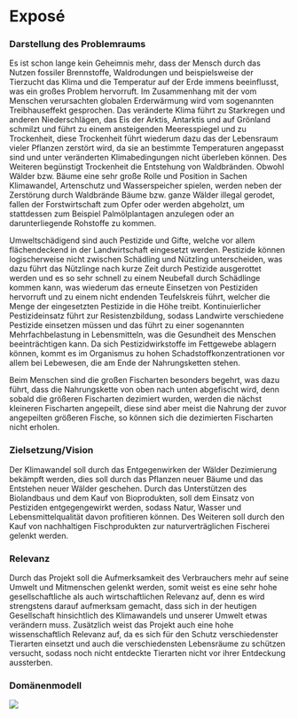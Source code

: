 # Exposé

### Darstellung des Problemraums
Es ist schon lange kein Geheimnis mehr, dass der Mensch durch das Nutzen fossiler Brennstoffe, Waldrodungen und beispielsweise der Tierzucht das Klima und die Temperatur auf der Erde immens beeinflusst, was ein großes Problem hervorruft. Im Zusammenhang mit der vom Menschen verursachten globalen Erderwärmung wird vom sogenannten Treibhauseffekt gesprochen.
Das veränderte Klima führt zu Starkregen und anderen Niederschlägen, das Eis der Arktis, Antarktis und auf Grönland schmilzt und führt zu einem ansteigenden Meeresspiegel und zu Trockenheit, diese Trockenheit führt wiederum dazu das der Lebensraum vieler Pflanzen  zerstört wird, da sie an bestimmte Temperaturen angepasst sind und unter veränderten Klimabedingungen nicht überleben können. Des Weiteren begünstigt Trockenheit die Entstehung von Waldbränden. Obwohl Wälder bzw. Bäume eine sehr große Rolle und Position in Sachen Klimawandel, Artenschutz und Wasserspeicher spielen, werden neben der Zerstörung durch Waldbrände Bäume bzw. ganze Wälder illegal gerodet, fallen der Forstwirtschaft zum Opfer oder werden abgeholzt, um stattdessen zum Beispiel Palmölplantagen anzulegen oder an darunterliegende Rohstoffe zu kommen.

Umweltschädigend sind auch Pestizide und Gifte, welche vor allem flächendeckend in der Landwirtschaft eingesetzt werden. Pestizide können logischerweise nicht zwischen Schädling und Nützling unterscheiden, was dazu führt das Nützlinge nach kurze Zeit durch Pestizide ausgerottet werden und es so sehr schnell zu einem Neubefall durch Schädlinge kommen kann, was wiederum das erneute Einsetzen von Pestiziden hervorruft und zu einem nicht endenden Teufelskreis führt, welcher die Menge der eingesetzten Pestizide in die Höhe treibt. Kontinuierlicher Pestizideinsatz führt zur Resistenzbildung, sodass Landwirte verschiedene Pestizide einsetzen müssen und das führt zu einer sogenannten Mehrfachbelastung in Lebensmitteln, was die Gesundheit des Menschen beeinträchtigen kann. Da sich Pestizidwirkstoffe im Fettgewebe ablagern können, kommt es im Organismus zu hohen Schadstoffkonzentrationen vor allem bei Lebewesen, die am Ende der Nahrungsketten stehen.

Beim Menschen sind die großen Fischarten besonders begehrt, was dazu führt, dass die Nahrungskette von oben nach unten abgefischt wird, denn sobald die größeren Fischarten dezimiert wurden, werden die nächst kleineren Fischarten angepeilt, diese sind aber meist die Nahrung der zuvor angepeilten größeren Fische, so können sich die dezimierten Fischarten nicht erholen. 

### Zielsetzung/Vision
Der Klimawandel soll durch das Entgegenwirken der Wälder Dezimierung bekämpft werden, dies soll durch das Pflanzen neuer Bäume und das Entstehen neuer Wälder geschehen. Durch das Unterstützen des Biolandbaus und dem Kauf von Bioprodukten, soll dem Einsatz von Pestiziden entgegengewirkt werden, sodass Natur, Wasser und Lebensmittelqualität davon profitieren können.
Des Weiteren soll durch den Kauf von nachhaltigen Fischprodukten zur naturverträglichen Fischerei gelenkt werden.

### Relevanz
Durch das Projekt soll die Aufmerksamkeit des Verbrauchers mehr auf seine Umwelt und Mitmenschen gelenkt werden, somit weist es eine sehr hohe gesellschaftliche als auch wirtschaftlichen Relevanz auf, denn es wird strengstens darauf aufmerksam gemacht, dass sich in der heutigen Gesellschaft hinsichtlich des Klimawandels und unserer Umwelt etwas verändern muss.
Zusätzlich weist das Projekt auch eine hohe wissenschaftlich Relevanz auf, da es sich für den Schutz verschiedenster Tierarten einsetzt und auch die verschiedensten Lebensräume zu schützen versucht, sodass noch nicht entdeckte Tierarten nicht vor ihrer Entdeckung aussterben.

### Domänenmodell

![](Artefakte/Domänenmodell.jpg)
